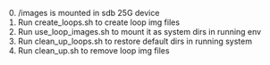0. /images is mounted in sdb 25G device
1. Run create_loops.sh to create loop img files
2. Run use_loop_images.sh to mount it as system dirs in running env
3. Run clean_up_loops.sh to restore default dirs in running system
4. Run clean_up.sh to remove loop img files
